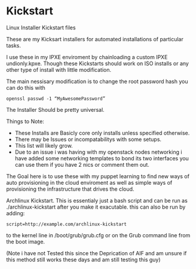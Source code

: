 # Kickstart
Linux Installer Kickstart files

These are my Kicksart installers for automated installations of particular tasks.

I use these in my IPXE enviroment by chainloading a custom IPXE undionly.kpxe.
Though these Kickstarts should work on ISO installs or any other type of install with little modification.

The main nessisary modification is to change the root password hash you can do this with

	openssl passwd -1 “MyAwesomePassword”

The Installer Should be pretty universal.

Things to Note:
  * These Installs are Basicly core only installs unless specified otherwise.
  * There may be Issues or incompatabilitys with some setups.
  * This list will likely grow.
  * Due to an issue i was having with my openstack nodes networking i have added some networking templates to bond its two interfaces you can use them if you have 2 nics or comment them out.

The Goal here is to use these with my puppet learning to find new ways of auto provisioning in the cloud enviroment as well as simple ways of provisioning the infrastructure that drives the cloud.

Archlinux Kickstart.
This is essentialy just a bash script and can be run as ./archlinux-kickstart after you make it exacutable.
this can also be run by adding:

	script=http://example.com/archlinux-kickstart

to the kernel line in /boot/grub/grub.cfg or on the Grub command line from the boot image.

(Note i have not Tested this since the Deprication of AIF and am unsure if this method still works these days and am still testing this guy)

